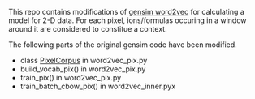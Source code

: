 This repo contains modifications of [gensim word2vec](https://github.com/RaRe-Technologies/gensim) for calculating a model for 2-D data. 
For each pixel, ions/formulas occuring in a window around it are considered to constitue a context.

The following parts of the original gensim code have been modified.
* class [PixelCorpus](https://github.com/eovchinn/word2vec_pixel/blob/master/word2vec_pix.py#L1797-L1847) in word2vec_pix.py
* build_vocab_pix() in word2vec_pix.py
* train_pix() in word2vec_pix.py
* train_batch_cbow_pix() in word2vec_inner.pyx
